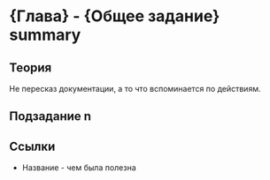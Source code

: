 # {Глава} - {Общее задание} summary
## Теория
Не пересказ документации, а то что вспоминается по действиям.
## Подзадание n
## Ссылки
- Название - чем была полезна